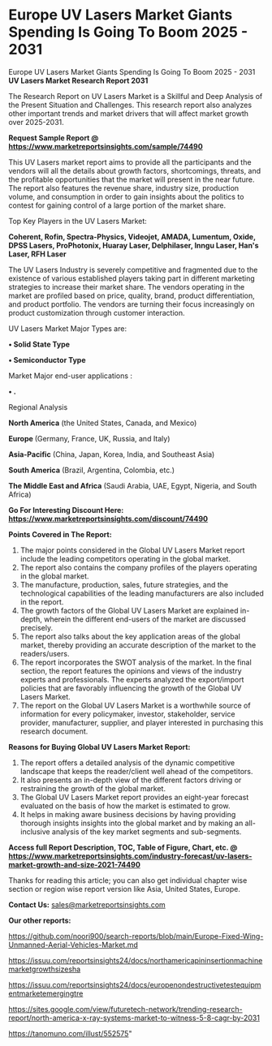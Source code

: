 # Europe UV Lasers Market Giants Spending Is Going To Boom 2025 - 2031
Europe UV Lasers Market Giants Spending Is Going To Boom 2025 - 2031
<strong>UV Lasers Market Research Report 2031</strong>

The Research Report on UV Lasers Market is a Skillful and Deep Analysis of the Present Situation and Challenges. This research report also analyzes other important trends and market drivers that will affect market growth over 2025-2031.

<strong>Request Sample Report @ <a href=https://www.marketreportsinsights.com/sample/74490>https://www.marketreportsinsights.com/sample/74490</a></strong>

This UV Lasers market report aims to provide all the participants and the vendors will all the details about growth factors, shortcomings, threats, and the profitable opportunities that the market will present in the near future. The report also features the revenue share, industry size, production volume, and consumption in order to gain insights about the politics to contest for gaining control of a large portion of the market share.

Top Key Players in the UV Lasers Market:

<strong>Coherent, Rofin, Spectra-Physics, Videojet, AMADA, Lumentum, Oxide, DPSS Lasers, ProPhotonix, Huaray Laser, Delphilaser, Inngu Laser, Han's Laser, RFH Laser</strong>

The UV Lasers Industry is severely competitive and fragmented due to the existence of various established players taking part in different marketing strategies to increase their market share. The vendors operating in the market are profiled based on price, quality, brand, product differentiation, and product portfolio. The vendors are turning their focus increasingly on product customization through customer interaction.

UV Lasers Market Major Types are:

<strong>• Solid State Type

• Semiconductor Type</strong>

Market Major end-user applications :

<strong>• .</strong>

Regional Analysis

</u><strong><b>North America</b></strong> (the United States, Canada, and Mexico)

<strong><b>Europe </b></strong>(Germany, France, UK, Russia, and Italy)

<strong><b>Asia-Pacific</b></strong> (China, Japan, Korea, India, and Southeast Asia)

<strong><b>South America</b></strong> (Brazil, Argentina, Colombia, etc.)

<strong><b>The Middle East and Africa</b></strong> (Saudi Arabia, UAE, Egypt, Nigeria, and South Africa)

<strong>Go For Interesting Discount Here: <a href=https://www.marketreportsinsights.com/discount/74490>https://www.marketreportsinsights.com/discount/74490</a></strong>

<strong>Points Covered in The Report:</strong>
<ol>
  <li>The major points considered in the Global UV Lasers Market report include the leading competitors operating in the global market.</li>
  <li>The report also contains the company profiles of the players operating in the global market.</li>
  <li>The manufacture, production, sales, future strategies, and the technological capabilities of the leading manufacturers are also included in the report.</li>
  <li>The growth factors of the Global UV Lasers Market are explained in-depth, wherein the different end-users of the market are discussed precisely.</li>
  <li>The report also talks about the key application areas of the global market, thereby providing an accurate description of the market to the readers/users.</li>
  <li>The report incorporates the SWOT analysis of the market. In the final section, the report features the opinions and views of the industry experts and professionals. The experts analyzed the export/import policies that are favorably influencing the growth of the Global UV Lasers Market.</li>
  <li>The report on the Global UV Lasers Market is a worthwhile source of information for every policymaker, investor, stakeholder, service provider, manufacturer, supplier, and player interested in purchasing this research document.</li>
</ol>
<strong>Reasons for Buying Global UV Lasers Market Report:</strong>

<ol>
  <li>The report offers a detailed analysis of the dynamic competitive landscape that keeps the reader/client well ahead of the competitors.</li>
  <li>It also presents an in-depth view of the different factors driving or restraining the growth of the global market.</li>
  <li>The Global UV Lasers Market report provides an eight-year forecast evaluated on the basis of how the market is estimated to grow.</li>
  <li>It helps in making aware business decisions by having providing thorough insights insights into the global market and by making an all-inclusive analysis of the key market segments and sub-segments.</li>
</ol>
<strong>Access full Report Description, TOC, Table of Figure, Chart, etc. @ <a href=https://www.marketreportsinsights.com/industry-forecast/uv-lasers-market-growth-and-size-2021-74490>https://www.marketreportsinsights.com/industry-forecast/uv-lasers-market-growth-and-size-2021-74490</a></strong>


Thanks for reading this article; you can also get individual chapter wise section or region wise report version like Asia, United States, Europe.

<strong>Contact Us:</strong>
sales@marketreportsinsights.com

<strong>Our other reports:</strong>

<a href=https://github.com/noori900/search-reports/blob/main/Europe-Fixed-Wing-Unmanned-Aerial-Vehicles-Market.md>https://github.com/noori900/search-reports/blob/main/Europe-Fixed-Wing-Unmanned-Aerial-Vehicles-Market.md</a>

<a href=https://issuu.com/reportsinsights24/docs/northamericapininsertionmachinemarketgrowthsizesha>https://issuu.com/reportsinsights24/docs/northamericapininsertionmachinemarketgrowthsizesha</a>

<a href=https://issuu.com/reportsinsights24/docs/europenondestructivetestequipmentmarketemergingtre>https://issuu.com/reportsinsights24/docs/europenondestructivetestequipmentmarketemergingtre</a>

<a href=https://sites.google.com/view/futuretech-network/trending-research-report/north-america-x-ray-systems-market-to-witness-5-8-cagr-by-2031>https://sites.google.com/view/futuretech-network/trending-research-report/north-america-x-ray-systems-market-to-witness-5-8-cagr-by-2031</a>

<a href=https://tanomuno.com/illust/552575>https://tanomuno.com/illust/552575</a>"
